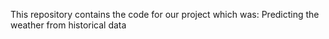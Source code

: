 This repository contains the code for our project which was:
Predicting the weather from historical data